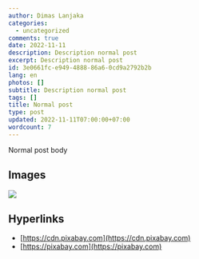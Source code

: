 ```yaml
---
author: Dimas Lanjaka
categories:
  - uncategorized
comments: true
date: 2022-11-11
description: Description normal post
excerpt: Description normal post
id: 3e0661fc-e949-4888-86a6-0cd9a2792b2b
lang: en
photos: []
subtitle: Description normal post
tags: []
title: Normal post
type: post
updated: 2022-11-11T07:00:00+07:00
wordcount: 7
---
```


Normal post body

## Images

![](https://cdn.pixabay.com/photo/2018/07/14/15/27/cafe-3537801_960_720.jpg)

## Hyperlinks
- [https://cdn.pixabay.com](https://cdn.pixabay.com)
- [https://pixabay.com](https://pixabay.com)